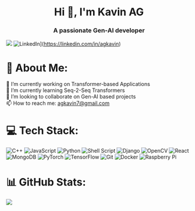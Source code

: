 <h1 align="center">Hi 👋, I'm Kavin AG</h1>
<h3 align="center">A passionate Gen-AI developer</h3>

![](https://komarev.com/ghpvc/?username=agkavin)
![LinkedIn](https://img.shields.io/badge/LinkedIn-%230077B5.svg?logo=linkedin&logoColor=white)](https://linkedin.com/in/agkavin) 
# 💫 About Me:
🔭 I’m currently working on Transformer-based Applications  
🌱 I’m currently learning Seq-2-Seq Transformers  
👯 I’m looking to collaborate on Gen-AI based projects  
📫 How to reach me: [agkavin7@gmail.com](mailto:agkavin7@gmail.com)  
<!--
👨‍💻 All of my projects are available at [portfolio link]  
📝 I regularly write articles on [blog link]  
📄 Know about my experiences at [experience link] -->


# 💻 Tech Stack:
![C++](https://img.shields.io/badge/c++-%2300599C.svg?style=flat&logo=c%2B%2B&logoColor=white) ![JavaScript](https://img.shields.io/badge/javascript-%23323330.svg?style=flat&logo=javascript&logoColor=%23F7DF1E) ![Python](https://img.shields.io/badge/python-3670A0?style=flat&logo=python&logoColor=ffdd54) ![Shell Script](https://img.shields.io/badge/shell_script-%23121011.svg?style=flat&logo=gnu-bash&logoColor=white) ![Django](https://img.shields.io/badge/django-%23092E20.svg?style=flat&logo=django&logoColor=white) ![OpenCV](https://img.shields.io/badge/opencv-%23white.svg?style=flat&logo=opencv&logoColor=white) ![React](https://img.shields.io/badge/react-%2320232a.svg?style=flat&logo=react&logoColor=%2361DAFB) ![MongoDB](https://img.shields.io/badge/MongoDB-%234ea94b.svg?style=flat&logo=mongodb&logoColor=white) ![PyTorch](https://img.shields.io/badge/PyTorch-%23EE4C2C.svg?style=flat&logo=PyTorch&logoColor=white) ![TensorFlow](https://img.shields.io/badge/TensorFlow-%23FF6F00.svg?style=flat&logo=TensorFlow&logoColor=white) ![Git](https://img.shields.io/badge/git-%23F05033.svg?style=flat&logo=git&logoColor=white) ![Docker](https://img.shields.io/badge/docker-%230db7ed.svg?style=flat&logo=docker&logoColor=white) ![Raspberry Pi](https://img.shields.io/badge/-RaspberryPi-C51A4A?style=flat&logo=Raspberry-Pi)
# 📊 GitHub Stats:
<!-- ![](https://github-readme-stats.vercel.app/api?username=agkavin&theme=dark&hide_border=false&include_all_commits=false&count_private=false)<br/>
![](https://github-readme-stats.vercel.app/api/top-langs/?username=agkavin&theme=dark&hide_border=false&include_all_commits=false&count_private=false&layout=compact)
 -->
 ![](https://github-readme-streak-stats.herokuapp.com/?user=agkavin&theme=dark&hide_border=false)<br/>


